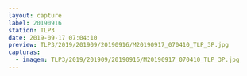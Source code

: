 ```yaml
---
layout: capture
label: 20190916
station: TLP3
date: 2019-09-17 07:04:10
preview: TLP3/2019/201909/20190916/M20190917_070410_TLP_3P.jpg
capturas:
  - imagem: TLP3/2019/201909/20190916/M20190917_070410_TLP_3P.jpg
---
```

